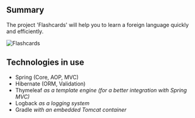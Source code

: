Summary
---
The project 'Flashcards' will help you to learn a foreign language quickly and efficiently.

![Flashcards](http://i.stack.imgur.com/jv5Kk.png)

Technologies in use
---
* Spring (Core, AOP, MVC)
* Hibernate (ORM, Validation)
* Thymeleaf *as a template engine (for a better integration with Spring MVC)*
* Logback *as a logging system*
* Gradle *with an embedded Tomcat container*